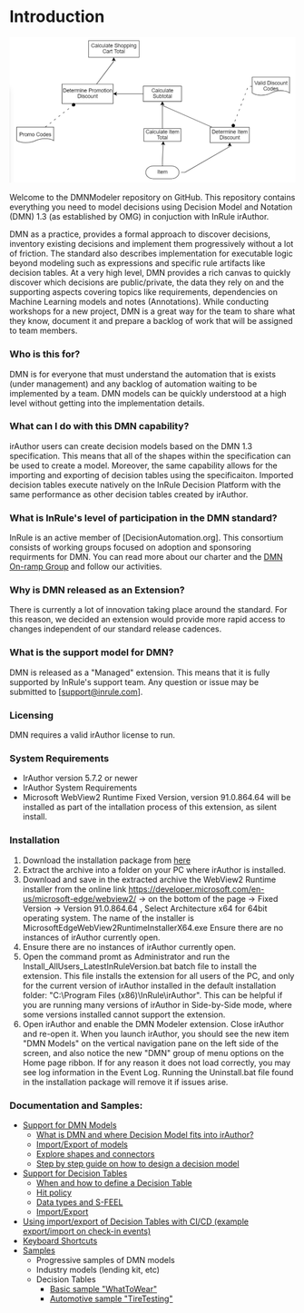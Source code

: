 # Introduction

![InRule DMN Step By Step Guide Step 2](../documentation/images/InRuleDMN_Model_Step2.PNG)

Welcome to the DMNModeler repository on GitHub.  This repository contains everything you need to model decisions using Decision Model and Notation (DMN) 1.3 (as established by OMG) in conjuction with InRule irAuthor.

DMN as a practice, provides a formal approach to discover decisions, inventory existing decisions and implement them progressively without a lot of friction.  The standard also describes implementation for executable logic beyond modeling such as expressions and specific rule artifacts like decision tables.  At a very high level, DMN provides a rich canvas to quickly discover which decisions are public/private, the data they rely on and the supporting aspects covering topics like requirements, dependencies on Machine Learning models and notes (Annotations).  While conducting workshops for a new project, DMN is a great way for the team to share what they know, document it and prepare a backlog of work that will be assigned to team members.

### Who is this for?
DMN is for everyone that must understand the automation that is exists (under management) and any backlog of automation waiting to be implemented by a team.  DMN models can be quickly understood at a high level without getting into the implementation details.  

### What can I do with this DMN capability?
irAuthor users can create decision models based on the DMN 1.3 specification.  This means that all of the shapes within the specification can be used to create a model.  Moreover, the same capability allows for the importing and exporting of decision tables using the specificaiton.  Imported decision tables execute natively on the InRule Decision Platform with the same performance as other decision tables created by irAuthor.

### What is InRule's level of participation in the DMN standard?
InRule is an active member of [DecisionAutomation.org].  This consortium consists of working groups focused on adoption and sponsoring requirments for DMN.  You can read more about our charter and the [DMN On-ramp Group](https://www.decisionautomation.org/dmn-on-ramp-group) and follow our activities.

### Why is DMN released as an Extension?
There is currently a lot of innovation taking place around the standard.  For this reason, we decided an extension would provide more rapid access to changes independent of our standard release cadences.  

### What is the support model for DMN?
DMN is released as a "Managed" extension.  This means that it is fully supported by InRule's support team.  Any question or issue may be submitted to [support@inrule.com].

### Licensing
DMN requires a valid irAuthor license to run.

### System Requirements
* IrAuthor version 5.7.2 or newer
* IrAuthor System Requirements
* Microsoft WebView2 Runtime Fixed Version, version 91.0.864.64 will be installed as part of the intallation process of this extension, as silent install.  

### Installation
1. Download the installation package from [here](../../../raw/master/documentation/install/InstallationFiles%20v1.0.5%20for%20irAuthor%205.7.2.zip)
1. Extract the archive into a folder on your PC where irAuthor is installed.
1. Download and save in the extracted archive the WebView2 Runtime installer from the online link https://developer.microsoft.com/en-us/microsoft-edge/webview2/ -> on the bottom of the page -> Fixed Version -> Version 91.0.864.64 , Select Architecture x64 for 64bit operating system. The name of the installer is MicrosoftEdgeWebView2RuntimeInstallerX64.exe
Ensure there are no instances of irAuthor currently open.
1. Ensure there are no instances of irAuthor currently open.
1. Open the command promt as Administrator and run the Install_AllUsers_LatestInRuleVersion.bat batch file to install the extension.
This file installs the extension for all users of the PC, and only for the current version of irAuthor installed in the default installation folder: "C:\Program Files (x86)\InRule\irAuthor".
This can be helpful if you are running many versions of irAuthor in Side-by-Side mode, where some versions installed cannot support the extension.
1. Open irAuthor and enable the DMN Modeler extension. Close irAuthor and re-open it. When you launch irAuthor, you should see the new item "DMN Models" on the vertical navigation pane on the left side of the screen, and also notice the new "DMN" group of menu options on the Home page ribbon. If for any reason it does not load correctly, you may see log information in the Event Log. Running the Uninstall.bat file found in the installation package will remove it if issues arise.

### Documentation and Samples:

- [Support for DMN Models](/documentation/doc/DMNModels.md)
   * [What is DMN and where Decision Model fits into irAuthor?](/documentation/doc/DMNModels.md)
   * [Import/Export of models](/documentation/doc/DMNModels.md#importexport-of-models)
   * [Explore shapes and connectors](/documentation/doc/DMNModels.md#explore-shapes-and-connectors)
   * [Step by step guide on how to design a decision model](/documentation/doc/DMNModels.md#step-by-step-guide-on-how-to-design-a-decision-model)
- [Support for Decision Tables](/documentation/doc/DecisionTables.md)
   * [When and how to define a Decision Table](/documentation/doc/DecisionTables.md#when-and-how-to-define-a-decision-tables)
   * [Hit policy](/documentation/doc/DecisionTables.md#hit-policy)
   * [Data types and S-FEEL](/documentation/doc/DecisionTables.md#data-types-and-s-feel)
   * [Import/Export](/documentation/doc/DecisionTables.md#importexport)
- [Using import/export of Decision Tables with CI/CD (example export/import on check-in events)]()
- [Keyboard Shortcuts](/documentation/doc/KeyboardShortcuts.md)
- [Samples](/documentation/samples/)
    * Progressive samples of DMN models
    * Industry models (lending kit, etc)
    * Decision Tables
      * [Basic sample "WhatToWear"](/documentation/samples/InRuleDMN_SampleDecisionTable_WhatToWear.dmn)
      * [Automotive sample "TireTesting"](/documentation/samples/InRuleDMN_SampleDecisionTable_TireTesting.dmn)
